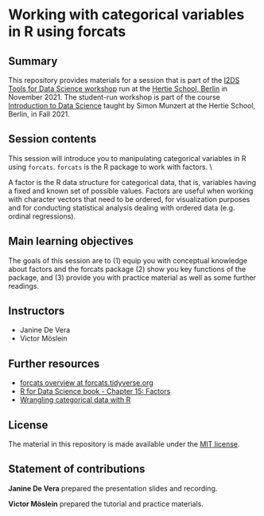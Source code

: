 # Working with categorical variables in R using forcats

## Summary

This repository provides materials for a session that is part of the [I2DS Tools for Data Science workshop](https://github.com/intro-to-data-science-21-workshop) run at the [Hertie School, Berlin](https://www.hertie-school.org/en/) in November 2021. The student-run workshop is part of the course [Introduction to Data Science](https://github.com/intro-to-data-science-21) taught by Simon Munzert at the Hertie School, Berlin, in Fall 2021.


## Session contents 

This session will introduce you to manipulating categorical variables in R using `forcats`. `forcats` is the R package to work with factors. \

A factor is the R data structure for categorical data, that is, variables having a fixed and known set of possible values. Factors are useful when working with character vectors that need to be ordered, for visualization purposes and for conducting statistical analysis dealing with ordered data (e.g. ordinal regressions).

## Main learning objectives

The goals of this session are to (1) equip you with conceptual knowledge about factors and the forcats package (2) show you key functions of the package, and (3) provide you with practice material as well as some further readings.

## Instructors

- Janine De Vera
- Victor Möslein

## Further resources

- [forcats overview at forcats.tidyverse.org](https://forcats.tidyverse.org)
- [R for Data Science book - Chapter 15: Factors](https://r4ds.had.co.nz/factors.html#factors)
- [Wrangling categorical data with R](https://peerj.com/preprints/3163/) 

## License

The material in this repository is made available under the [MIT license](http://opensource.org/licenses/mit-license.php). 

## Statement of contributions

**Janine De Vera** prepared the presentation slides and recording.

**Victor Möslein** prepared the tutorial and practice materials.
